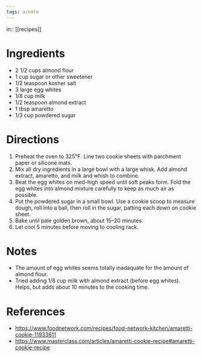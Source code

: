 ```yaml
---
tags: a/note
---
```

in:: [[recipes]]

# Ingredients
* 2 1/2 cups almond flour
* 1 cup sugar or other sweetener
* 1/2 teaspoon kosher salt
* 3 large egg whites
* 1/8 cup milk
* 1/2 teaspoon almond extract
* 1 tbsp amaretto
* 1/3 cup powdered sugar

# Directions
1) Preheat the oven to 325℉. Line two cookie sheets with parchment paper or silicone mats.
2) Mix all dry ingredients in a large bowl with a large whisk. Add almond extract, amaretto, and milk and whish to combine.
3) Beat the egg whites on med-high speed until soft peaks form. Fold the egg whites into almond mixture carefully to keep as much air as possible.
4) Put the powdered sugar in a small bowl. Use a cookie scoop to measure dough, roll into a ball, then roll in the sugar, patting each down on cookie sheet.
5) Bake until pale golden brown, about 15–20 minutes.
6) Let cool 5 minutes before moving to cooling rack.

# Notes
* The amount of egg whites seems totally inadaquate for the amount of almond flour.
* Tried adding 1/8 cup milk with almond extract (before egg whites). Helps, but adds about 10 minutes to the cooking time.

# References
* https://www.foodnetwork.com/recipes/food-network-kitchen/amaretti-cookie-11933611
* https://www.masterclass.com/articles/amaretti-cookie-recipe#amaretti-cookie-recipe
